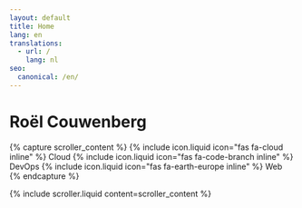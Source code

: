 ```yaml
---
layout: default
title: Home
lang: en
translations:
  - url: /
    lang: nl
seo:
  canonical: /en/
---
```


# Roël Couwenberg

{% capture scroller_content %}
<span>{% include icon.liquid icon="fas fa-cloud inline" %} Cloud</span>
<span>{% include icon.liquid icon="fas fa-code-branch inline" %} DevOps</span>
<span>{% include icon.liquid icon="fas fa-earth-europe inline" %} Web</span>
{% endcapture %}

{% include scroller.liquid content=scroller_content %}